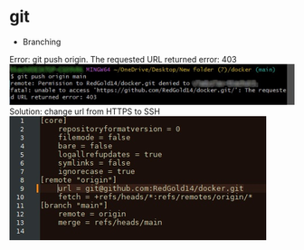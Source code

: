 # git

- Branching

Error: git push origin. The requested URL returned error: 403
![alt text](images/errors/push_origin_branch_error_403.jpg)
Solution: change url from HTTPS to SSH
![alt text](images/errors/push_origin_branch_error_403_solution.jpg)
